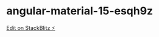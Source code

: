 # angular-material-15-esqh9z

[Edit on StackBlitz ⚡️](https://stackblitz.com/edit/angular-material-15-esqh9z)